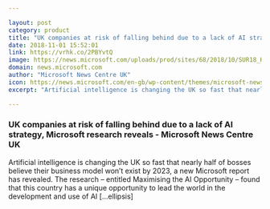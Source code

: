 ```yaml
---

layout: post
category: product
title: "UK companies at risk of falling behind due to a lack of AI strategy, Microsoft research reveals - Microsoft News Centre UK"
date: 2018-11-01 15:52:01
link: https://vrhk.co/2PBYvtQ
image: https://news.microsoft.com/uploads/prod/sites/68/2018/10/SUR18_Holiday_Contextual_8295_RGB-1600x1067.png
domain: news.microsoft.com
author: "Microsoft News Centre UK"
icon: https://news.microsoft.com/en-gb/wp-content/themes/microsoft-news-center-2016/assets/img/site-icon.png
excerpt: "Artificial intelligence is changing the UK so fast that nearly half of bosses believe their business model won’t exist by 2023, a new Microsoft report has revealed. The research – entitled Maximising the AI Opportunity – found that this country has a unique opportunity to lead the world in the development and use of AI […ellipsis]"

---
```


### UK companies at risk of falling behind due to a lack of AI strategy, Microsoft research reveals - Microsoft News Centre UK

Artificial intelligence is changing the UK so fast that nearly half of bosses believe their business model won’t exist by 2023, a new Microsoft report has revealed. The research – entitled Maximising the AI Opportunity – found that this country has a unique opportunity to lead the world in the development and use of AI […ellipsis]
